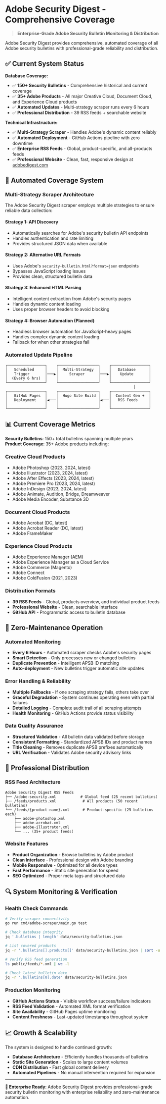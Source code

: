 # Adobe Security Digest - Comprehensive Coverage

> **Enterprise-Grade Adobe Security Bulletin Monitoring & Distribution**

Adobe Security Digest provides comprehensive, automated coverage of all Adobe security bulletins with professional-grade reliability and distribution.

## ✅ Current System Status

**Database Coverage:**
- ✅ **150+ Security Bulletins** - Comprehensive historical and current coverage
- ✅ **35+ Adobe Products** - All major Creative Cloud, Document Cloud, and Experience Cloud products
- ✅ **Automated Updates** - Multi-strategy scraper runs every 6 hours
- ✅ **Professional Distribution** - 39 RSS feeds + searchable website

**Technical Infrastructure:**
- ✅ **Multi-Strategy Scraper** - Handles Adobe's dynamic content reliably
- ✅ **Automated Deployment** - GitHub Actions pipeline with zero downtime
- ✅ **Enterprise RSS Feeds** - Global, product-specific, and all-products feeds
- ✅ **Professional Website** - Clean, fast, responsive design at [adobedigest.com](https://adobedigest.com)

## 🤖 Automated Coverage System

### Multi-Strategy Scraper Architecture

The Adobe Security Digest scraper employs multiple strategies to ensure reliable data collection:

#### **Strategy 1: API Discovery**
- Automatically searches for Adobe's security bulletin API endpoints
- Handles authentication and rate limiting
- Provides structured JSON data when available

#### **Strategy 2: Alternative URL Formats**  
- Uses Adobe's `security-bulletin.html?format=json` endpoints
- Bypasses JavaScript loading issues
- Provides clean, structured bulletin data

#### **Strategy 3: Enhanced HTML Parsing**
- Intelligent content extraction from Adobe's security pages
- Handles dynamic content loading
- Uses proper browser headers to avoid blocking

#### **Strategy 4: Browser Automation** (Planned)
- Headless browser automation for JavaScript-heavy pages
- Handles complex dynamic content loading
- Fallback for when other strategies fail

### Automated Update Pipeline

```
┌─────────────────┐    ┌──────────────────┐    ┌─────────────────┐
│   Scheduled     │    │  Multi-Strategy  │    │   Database      │
│   Trigger       │───▶│     Scraper      │───▶│    Update       │
│  (Every 6 hrs)  │    │                  │    │                 │
└─────────────────┘    └──────────────────┘    └─────────────────┘
                                                          │
┌─────────────────┐    ┌──────────────────┐    ┌─────────────────┐
│   GitHub Pages  │    │  Hugo Site Build │    │  Content Gen +  │
│   Deployment    │◀───│                  │◀───│   RSS Feeds     │
│                 │    │                  │    │                 │
└─────────────────┘    └──────────────────┘    └─────────────────┘
```

## 📊 Current Coverage Metrics

**Security Bulletins**: 150+ total bulletins spanning multiple years  
**Product Coverage**: 35+ Adobe products including:

### Creative Cloud Products
- Adobe Photoshop (2023, 2024, latest)
- Adobe Illustrator (2023, 2024, latest)  
- Adobe After Effects (2023, 2024, latest)
- Adobe Premiere Pro (2023, 2024, latest)
- Adobe InDesign (2023, 2024, latest)
- Adobe Animate, Audition, Bridge, Dreamweaver
- Adobe Media Encoder, Substance 3D

### Document Cloud Products  
- Adobe Acrobat (DC, latest)
- Adobe Acrobat Reader (DC, latest)
- Adobe FrameMaker

### Experience Cloud Products
- Adobe Experience Manager (AEM)
- Adobe Experience Manager as a Cloud Service
- Adobe Commerce (Magento)
- Adobe Connect
- Adobe ColdFusion (2021, 2023)

### Distribution Formats
- **39 RSS Feeds** - Global, products overview, and individual product feeds
- **Professional Website** - Clean, searchable interface
- **GitHub API** - Programmatic access to bulletin database

## 🔄 Zero-Maintenance Operation

### Automated Monitoring
- **Every 6 Hours** - Automated scraper checks Adobe's security pages
- **Smart Detection** - Only processes new or changed bulletins
- **Duplicate Prevention** - Intelligent APSB ID matching
- **Auto-deployment** - New bulletins trigger automatic site updates

### Error Handling & Reliability
- **Multiple Fallbacks** - If one scraping strategy fails, others take over
- **Graceful Degradation** - System continues operating even with partial failures
- **Detailed Logging** - Complete audit trail of all scraping attempts
- **Health Monitoring** - GitHub Actions provide status visibility

### Data Quality Assurance
- **Structured Validation** - All bulletin data validated before storage
- **Consistent Formatting** - Standardized APSB IDs and product names
- **Title Cleaning** - Removes duplicate APSB prefixes automatically
- **URL Verification** - Validates Adobe security advisory links

## 🚀 Professional Distribution

### RSS Feed Architecture
```
Adobe Security Digest RSS Feeds
├── /adobe-security.xml           # Global feed (25 recent bulletins)
├── /feeds/products.xml            # All products (50 recent bulletins)  
└── /feeds/{product-name}.xml      # Product-specific (25 bulletins each)
    ├── adobe-photoshop.xml
    ├── adobe-acrobat.xml
    ├── adobe-illustrator.xml
    └── ... (35+ product feeds)
```

### Website Features
- **Product Organization** - Browse bulletins by Adobe product
- **Clean Interface** - Professional design with Adobe branding
- **Mobile Responsive** - Optimized for all device types
- **Fast Performance** - Static site generation for speed
- **SEO Optimized** - Proper meta tags and structured data

## 🔍 System Monitoring & Verification

### Health Check Commands
```bash
# Verify scraper connectivity
go run cmd/adobe-scraper/main.go test

# Check database integrity  
jq '.bulletins | length' data/security-bulletins.json

# List covered products
jq -r '.bulletins[].products[]' data/security-bulletins.json | sort -u | wc -l

# Verify RSS feed generation
ls public/feeds/*.xml | wc -l

# Check latest bulletin date
jq -r '.bulletins[0].date' data/security-bulletins.json
```

### Production Monitoring
- **GitHub Actions Status** - Visible workflow success/failure indicators
- **RSS Feed Validation** - Automated XML format verification  
- **Site Availability** - GitHub Pages uptime monitoring
- **Content Freshness** - Last-updated timestamps throughout system

## 📈 Growth & Scalability

The system is designed to handle continued growth:

- **Database Architecture** - Efficiently handles thousands of bulletins
- **Static Site Generation** - Scales to large content volumes  
- **CDN Distribution** - Fast global content delivery
- **Automated Pipelines** - No manual intervention required for expansion

---

**🏢 Enterprise Ready**: Adobe Security Digest provides professional-grade security bulletin monitoring with enterprise reliability and zero-maintenance automation.
